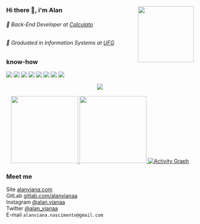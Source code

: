 ###

<img align="right" height="150" src="https://i.pinimg.com/originals/cf/58/e8/cf58e8533f5d3bdff75366d5ad5df046.gif"  />

###

### Hi there 👋, i'm Alan
###### 🏢️ Back-End Developer at [Calculato](http://calculato.com.br/)
###### 🎒️ Graduated in Information Systems at [UFG](http://inf.ufg.br/)

### know-how
![](https://img.shields.io/badge/Kotlin-green) 
![](https://img.shields.io/badge/Java-green)
![](https://img.shields.io/badge/GraphQL-blue)
![](https://img.shields.io/badge/REST_API-blue)
![](https://img.shields.io/badge/Docker-yellow)
![](https://img.shields.io/badge/Mongo-red)
![](https://img.shields.io/badge/Postgress-red)
![](https://img.shields.io/badge/MySQL-red)

<div align="center">
  <a href="https://github.com/alanvianaa">
    <img id="preview" src="https://komarev.com/ghpvc/?username=alanvianaa&color=grey">
    <br/><br/>
   <img height="180em" src="https://github-readme-stats.vercel.app/api?username=alanvianaa&show_icons=true&theme=dark&include_all_commits=true&count_private=true"/>
   <img height="180em" src="https://github-readme-stats.vercel.app/api/top-langs/?username=alanvianaa&layout=compact&langs_count=10&theme=dark"/>
   <img alt="Activity Graph" src="https://github-readme-activity-graph.cyclic.app/graph?username=alanvianaa&theme=react-dark&hide_border=true" /> 
  </a>
</div>

### Meet me
Site [alanviana.com](https://alanviana.com) <br>
GitLab [gitlab.com/alanvianaa](https://gitlab.com/alanvianaa) <br>
Instagram [@alan.vianaa](https://www.instagram.com/alan.vianaa) <br>
Twitter [@alan_vianaa](https://twitter.com/alan_vianaa) <br>
E-mail `alanviana.nascimento@gmail.com`
